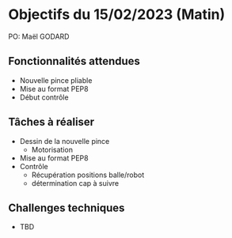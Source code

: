 # Objectifs du 15/02/2023 (Matin)

PO: Maël GODARD


## Fonctionnalités attendues

- Nouvelle pince pliable
- Mise au format PEP8
- Début contrôle


## Tâches à réaliser

- Dessin de la nouvelle pince
    - Motorisation
- Mise au format PEP8
- Contrôle
    - Récupération positions balle/robot
    - détermination cap à suivre


## Challenges techniques

- TBD